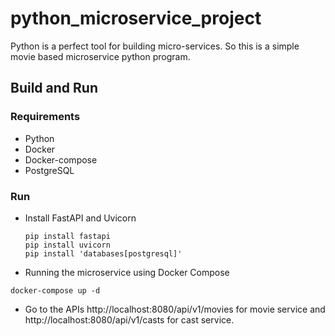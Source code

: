 # python_microservice_project
Python is a perfect tool for building micro-services. So this is a simple movie based microservice python program. 
## Build and Run
### Requirements
* Python
* Docker
* Docker-compose
* PostgreSQL
### Run
* Install FastAPI and Uvicorn
  ```
  pip install fastapi
  pip install uvicorn
  pip install 'databases[postgresql]'
  ```
* Running the microservice using Docker Compose
```
docker-compose up -d
```
* Go to the APIs http://localhost:8080/api/v1/movies for movie service and http://localhost:8080/api/v1/casts for cast service.
